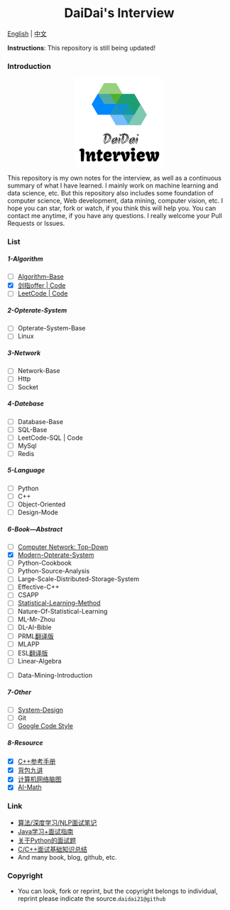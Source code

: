 <div align=center><h1>DaiDai's Interview</h1></div>

<a href="../README.md">English</a> | <a href="doc/README-cn.md">中文</a>

**Instructions**: This repository is still being updated!

### Introduction

<div align="center"><img src="doc/img/logo.png"></div>

This repository is my own notes for the interview, as well as a continuous summary of what I have learned. I mainly work on machine learning and data science, etc. But this repository also includes some foundation of computer science, Web development, data mining, computer vision, etc. I hope you can star, fork or watch, if you think this will help you. You can contact me anytime, if you have any questions. I really welcome your Pull Requests or Issues. 

### List

##### 1-Algorithm

- [ ] [Algorithm-Base](https://github.com/CyC2018/CS-Notes/blob/master/docs/notes/%E7%AE%97%E6%B3%95.md)
- [x] [剑指offer | Code](1-Algorithm/剑指offer.md)
- [ ] [LeetCode | Code](https://github.com/daidai21/leetcode)

##### 2-Opterate-System

- [ ] Opterate-System-Base
- [ ] Linux

##### 3-Network

- [ ] Network-Base
- [ ] Http
- [ ] Socket

##### 4-Datebase

- [ ] Database-Base
- [ ] SQL-Base
- [ ] LeetCode-SQL | Code
- [ ] MySql
- [ ] Redis

##### 5-Language

- [ ] Python
- [ ] C++
- [ ] Object-Oriented
- [ ] Design-Mode

##### 6-Book—Abstract

- [ ] [Computer Network: Top-Down](https://github.com/moranzcw/Computer-Networking-A-Top-Down-Approach-NOTES)
- [x] [Modern-Opterate-System](6-Book-Abstract/Modern-Opterate-System/README.md)
- [ ] Python-Cookbook
- [ ] Python-Source-Analysis
- [ ] Large-Scale-Distributed-Storage-System
- [ ] Effective-C++
- [ ] CSAPP
- [ ] [Statistical-Learning-Method](https://github.com/daidai21/ML-Algorithm)
- [ ] Nature-Of-Statistical-Learning
- [ ] ML-Mr-Zhou
- [ ] DL-AI-Bible
- [ ] PRML[翻译版](chrome-extension://ikhdkkncnoglghljlkmcimlnlhkeamad/pdf-viewer/web/viewer.html?file=http%3A%2F%2Fread.pudn.com%2Fdownloads773%2Febook%2F3064783%2FPRML_Translation.pdf)
- [ ] MLAPP
- [ ] ESL[翻译版](https://esl.hohoweiya.xyz/01-Introduction/2016-07-26-Chapter-1-Introduction/index.html)
- [ ] Linear-Algebra
<!-- - [ ] Convex-Optimization -->
- [ ] Data-Mining-Introduction

##### 7-Other

- [ ] [System-Design](https://github.com/donnemartin/system-design-primer/blob/master/README-zh-Hans.md)
- [ ] Git
- [ ] [Google Code Style](https://zh-google-styleguide.readthedocs.io/en/latest/google-cpp-styleguide/)

##### 8-Resource

- [x] [C++参考手册](Resource/)
- [x] [背包九讲](Resource/背包九讲.pdf)
- [x] [计算机网络脑图](Resource/计算机网络脑图.png)
- [x] [AI-Math](Resource/AI-Math.pdf)

### Link

- [算法/深度学习/NLP面试笔记
](https://github.com/imhuay/Algorithm_Interview_Notes-Chinese)
- [Java学习+面试指南](https://github.com/Snailclimb/JavaGuide)
- [关于Python的面试题](https://github.com/taizilongxu/interview_python)
- [C/C++面试基础知识总结](https://github.com/huihut/interview#%E7%AE%97%E6%B3%95)
- And many book, blog, github, etc.

### Copyright

- You can look, fork or reprint, but the copyright belongs to individual, reprint please indicate the source.`daidai21@github`
